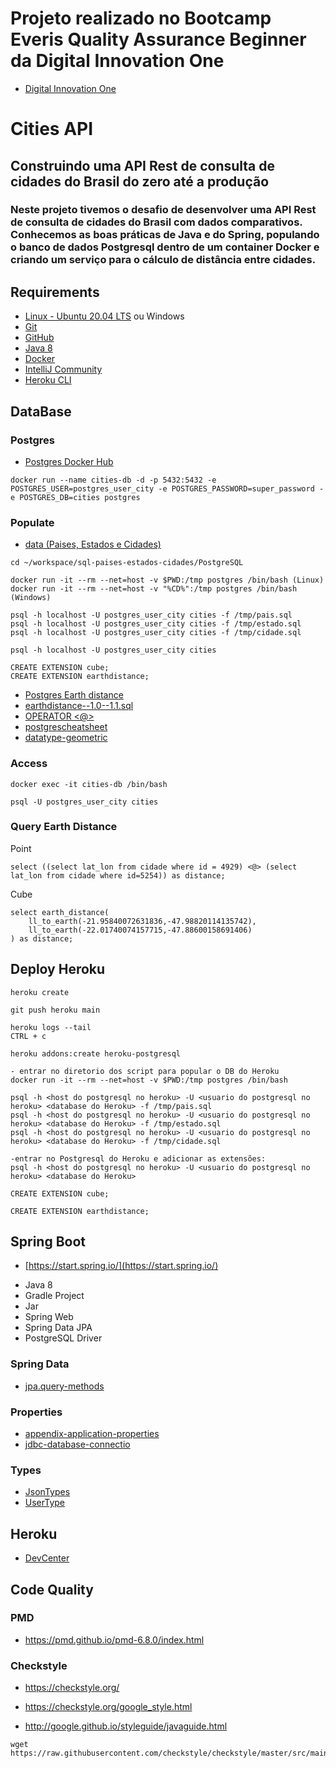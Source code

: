 # Projeto realizado no Bootcamp Everis Quality Assurance Beginner da Digital Innovation One
* [Digital Innovation One](https://digitalinnovation.one/)

# Cities API
## Construindo uma API Rest de consulta de cidades do Brasil do zero até a produção
### Neste projeto tivemos o desafio de desenvolver uma API Rest de consulta de cidades do Brasil com dados comparativos. Conhecemos as boas práticas de Java e do Spring, populando o banco de dados Postgresql dentro de um container Docker e criando um serviço para o cálculo de distância entre cidades.

## Requirements

* [Linux - Ubuntu 20.04 LTS](https://ubuntu.com/) ou Windows
* [Git](https://git-scm.com/)
* [GitHub](https://github.com/)
* [Java 8](https://www.oracle.com/br/java/technologies/javase/javase-jdk8-downloads.html)
* [Docker](https://www.docker.com/)
* [IntelliJ Community](https://www.jetbrains.com/pt-br/idea/)
* [Heroku CLI](https://devcenter.heroku.com/articles/heroku-cli)

## DataBase

### Postgres

* [Postgres Docker Hub](https://hub.docker.com/_/postgres)

```shell script
docker run --name cities-db -d -p 5432:5432 -e POSTGRES_USER=postgres_user_city -e POSTGRES_PASSWORD=super_password -e POSTGRES_DB=cities postgres
```

### Populate

* [data (Paises, Estados e Cidades)](https://github.com/chinnonsantos/sql-paises-estados-cidades/tree/master/PostgreSQL)

```shell script
cd ~/workspace/sql-paises-estados-cidades/PostgreSQL

docker run -it --rm --net=host -v $PWD:/tmp postgres /bin/bash (Linux)
docker run -it --rm --net=host -v "%CD%":/tmp postgres /bin/bash (Windows)

psql -h localhost -U postgres_user_city cities -f /tmp/pais.sql
psql -h localhost -U postgres_user_city cities -f /tmp/estado.sql
psql -h localhost -U postgres_user_city cities -f /tmp/cidade.sql

psql -h localhost -U postgres_user_city cities

CREATE EXTENSION cube; 
CREATE EXTENSION earthdistance;
```

* [Postgres Earth distance](https://www.postgresql.org/docs/current/earthdistance.html)
* [earthdistance--1.0--1.1.sql](https://github.com/postgres/postgres/blob/master/contrib/earthdistance/earthdistance--1.0--1.1.sql)
* [OPERATOR <@>](https://github.com/postgres/postgres/blob/master/contrib/earthdistance/earthdistance--1.1.sql)
* [postgrescheatsheet](https://postgrescheatsheet.com/#/tables)
* [datatype-geometric](https://www.postgresql.org/docs/current/datatype-geometric.html)

### Access

```shell script
docker exec -it cities-db /bin/bash

psql -U postgres_user_city cities
```

### Query Earth Distance

Point
```roomsql
select ((select lat_lon from cidade where id = 4929) <@> (select lat_lon from cidade where id=5254)) as distance;
```

Cube
```roomsql
select earth_distance(
    ll_to_earth(-21.95840072631836,-47.98820114135742), 
    ll_to_earth(-22.01740074157715,-47.88600158691406)
) as distance;
```

## Deploy Heroku
```shell script
heroku create

git push heroku main

heroku logs --tail
CTRL + c

heroku addons:create heroku-postgresql

- entrar no diretorio dos script para popular o DB do Heroku
docker run -it --rm --net=host -v $PWD:/tmp postgres /bin/bash

psql -h <host do postgresql no heroku> -U <usuario do postgresql no heroku> <database do Heroku> -f /tmp/pais.sql
psql -h <host do postgresql no heroku> -U <usuario do postgresql no heroku> <database do Heroku> -f /tmp/estado.sql
psql -h <host do postgresql no heroku> -U <usuario do postgresql no heroku> <database do Heroku> -f /tmp/cidade.sql

-entrar no Postgresql do Heroku e adicionar as extensões:
psql -h <host do postgresql no heroku> -U <usuario do postgresql no heroku> <database do Heroku>

CREATE EXTENSION cube;

CREATE EXTENSION earthdistance;

````

## Spring Boot

* [https://start.spring.io/](https://start.spring.io/)

+ Java 8
+ Gradle Project
+ Jar
+ Spring Web
+ Spring Data JPA
+ PostgreSQL Driver

### Spring Data

* [jpa.query-methods](https://docs.spring.io/spring-data/jpa/docs/current/reference/html/#jpa.query-methods)

### Properties

* [appendix-application-properties](https://docs.spring.io/spring-boot/docs/current/reference/html/appendix-application-properties.html)
* [jdbc-database-connectio](https://www.codejava.net/java-se/jdbc/jdbc-database-connection-url-for-common-databases)

### Types

* [JsonTypes](https://github.com/vladmihalcea/hibernate-types)
* [UserType](https://docs.jboss.org/hibernate/orm/3.5/api/org/hibernate/usertype/UserType.html)

## Heroku

* [DevCenter](https://devcenter.heroku.com/articles/getting-started-with-gradle-on-heroku)

## Code Quality

### PMD

+ https://pmd.github.io/pmd-6.8.0/index.html

### Checkstyle

+ https://checkstyle.org/

+ https://checkstyle.org/google_style.html

+ http://google.github.io/styleguide/javaguide.html

```shell script
wget https://raw.githubusercontent.com/checkstyle/checkstyle/master/src/main/resources/google_checks.xml
```
